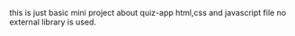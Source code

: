 this is just basic 
mini project about quiz-app
html,css and javascript file
no external library is used.
